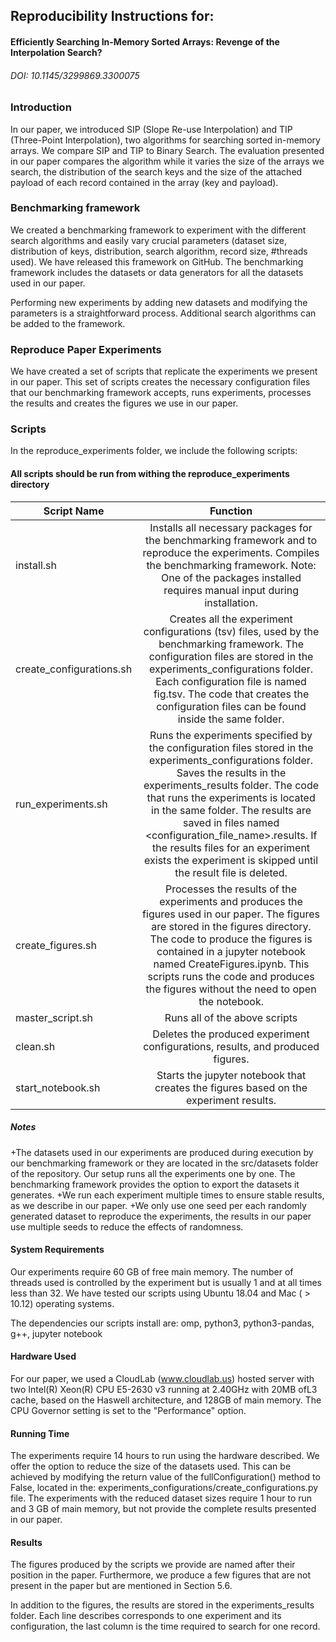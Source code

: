 ## Reproducibility Instructions for:
####  Efficiently Searching In-Memory Sorted Arrays: Revenge of the Interpolation Search?

###### DOI: 10.1145/3299869.3300075

### Introduction

In our paper, we introduced SIP (Slope Re-use Interpolation) and TIP (Three-Point Interpolation), two algorithms for searching sorted in-memory arrays. We compare SIP and TIP to Binary Search. The evaluation presented in our paper compares the algorithm while it varies the size of the arrays we search, the distribution of the search keys and the size of the attached payload of each record contained in the array (key and payload).

### Benchmarking framework

We created a benchmarking framework to experiment with the different search algorithms and easily vary crucial parameters (dataset size, distribution of keys, distribution, search algorithm, record size, #threads used). We have released this framework on GitHub. The benchmarking framework includes the datasets or data generators for all the datasets used in our paper.

Performing new experiments by adding new datasets and modifying the parameters is a straightforward process. Additional search algorithms can be added to the framework.

### Reproduce Paper Experiments

We have created a set of scripts that replicate the experiments we present in our paper. This set of scripts creates the necessary configuration files that our benchmarking framework accepts, runs experiments, processes the results and creates the figures we use in our paper.

### Scripts

In the reproduce_experiments folder, we include the following scripts:

#### All scripts should be run from withing the reproduce_experiments directory

| Script Name   | Function       |
| ------------- |:-------------: |
|  install.sh   |  Installs all necessary packages for the benchmarking framework and to reproduce the experiments. Compiles the benchmarking framework. Note: One of the packages installed requires manual input during installation.
| create_configurations.sh | Creates all the experiment configurations (tsv) files, used by the benchmarking framework. The configuration files are stored in the experiments_configurations folder. Each configuration file is named fig<id>.tsv. The code that creates the configuration files can be found inside the same folder.|
| run_experiments.sh | Runs the experiments specified by the configuration files stored in the experiments_configurations folder. Saves the results in the experiments_results folder. The code that runs the experiments is located in the same folder. The results are saved in files named <configuration_file_name>.results. If the results files for an experiment exists the experiment is skipped until the result file is deleted. |
| create_figures.sh | Processes the results of the experiments and produces the figures used in our paper. The figures are stored in the figures directory. The code to produce the figures is contained in a jupyter notebook named CreateFigures.ipynb. This scripts runs the code and produces the figures without the need to open the notebook. |
| master_script.sh | Runs all of the above scripts |
| clean.sh | Deletes the produced experiment configurations, results, and produced figures. |
| start_notebook.sh | Starts the jupyter notebook that creates the figures based on the experiment results. | 

##### Notes
+The datasets used in our experiments are produced during execution by our benchmarking framework or they are located in the src/datasets folder of the repository. Our setup runs all the experiments one by one. The benchmarking framework provides the option to export the datasets it generates.
+We run each experiment multiple times to ensure stable results, as we describe in our paper. 
+We only use one seed per each randomly generated dataset to reproduce the experiments, the results in our paper use multiple seeds to reduce the effects of randomness. 



#### System Requirements
Our experiments require 60 GB of free main memory. The number of threads used is controlled by the experiment but is usually 1 and at all times less than 32. We have tested our scripts using Ubuntu 18.04 and Mac ( > 10.12) operating systems. 

The dependencies our scripts install are: omp, python3, python3-pandas, g++, jupyter notebook

#### Hardware Used
For our paper, we used a CloudLab (www.cloudlab.us) hosted server with two Intel(R) Xeon(R) CPU E5-2630 v3 running at 2.40GHz with 20MB ofL3 cache, based on the Haswell architecture, and 128GB of main memory. The CPU Governor setting is set to the "Performance" option. 

#### Running Time
The experiments require 14 hours to run using the hardware described. We offer the option to reduce the size of the datasets used. This can be achieved by modifying the return value of the fullConfiguration() method to False, located in the:
experiments_configurations/create_configurations.py file.
The experiments with the reduced dataset sizes require 1 hour to run and 3 GB of main memory, but not provide the complete results presented in our paper.
#### Results
The figures produced by the scripts we provide are named after their position in the paper. Furthermore, we produce a few figures that are not present in the paper but are mentioned in Section 5.6.

In addition to the figures, the results are stored in the experiments_results folder. Each line describes corresponds to one experiment and its configuration, the last column is the time required to search for one record.